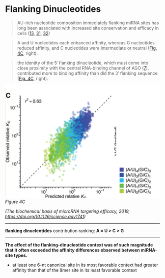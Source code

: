 # Flanking Dinucleotides

>AU-rich nucleotide composition immediately flanking miRNA sites has long been associated with increased site conservation and efficacy in cells ([13](https://www.ncbi.nlm.nih.gov/pmc/articles/PMC7051167/#R13), [31](https://www.ncbi.nlm.nih.gov/pmc/articles/PMC7051167/#R31), [32](https://www.ncbi.nlm.nih.gov/pmc/articles/PMC7051167/#R32))

>A and U nucleotides each enhanced affinity, whereas G nucleotides reduced affinity, and C nucleotides were intermediate or neutral ([Fig. 4C](https://www.ncbi.nlm.nih.gov/pmc/articles/PMC7051167/figure/F4/), right).

>the identity of the 5′ flanking dinucleotide, which must come into close proximity with the central RNA-binding channel of AGO ([7](https://www.ncbi.nlm.nih.gov/pmc/articles/PMC7051167/#R7)), contributed more to binding affinity than did the 3′ flanking sequence ([Fig. 4C](https://www.ncbi.nlm.nih.gov/pmc/articles/PMC7051167/figure/F4/), right).

![](../images/flanking.png)
*Figure 4C*

*(The biochemical basis of microRNA targeting efficacy, 2019, https://doi.org/10.1126/science.aav1741)*

---

**flanking dinucleotides** contribution ranking:
**A ≈ U > C > G**

---

**The effect of the flanking-dinucleotide context was of such magnitude that it often exceeded the affinity differences observed between miRNA-site types.**

- at least one 6-nt canonical site in its most favorable context had greater affinity than that of the 8mer site in its least favorable context
